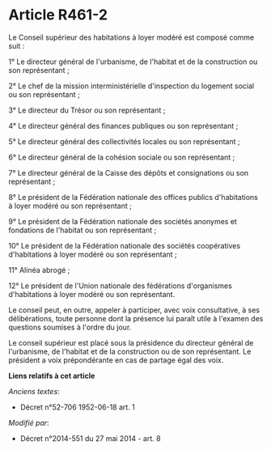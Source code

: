 # Article R461-2

Le Conseil supérieur des habitations à loyer modéré est composé comme suit : 

1° Le directeur général de l'urbanisme, de l'habitat et de la construction ou son représentant ; 

2° Le chef de la mission interministérielle d'inspection du logement social ou son représentant ; 

3° Le directeur du Trésor ou son représentant ; 

4° Le     directeur général des finances publiques ou son représentant ; 

5° Le directeur général des collectivités locales ou son représentant ; 

6° Le directeur général de la cohésion sociale ou son représentant ; 

7° Le directeur général de la Caisse des dépôts et consignations ou son représentant ; 

8° Le président de la Fédération nationale des offices publics d'habitations à loyer modéré ou son représentant ; 

9° Le président de la Fédération nationale des sociétés anonymes et fondations de l'habitat ou son représentant ; 

10° Le président de la Fédération nationale des sociétés coopératives d'habitations à loyer modéré ou son représentant ; 

11° Alinéa abrogé ; 

12° Le président de l'Union nationale des fédérations d'organismes d'habitations à loyer modéré ou son représentant. 

Le conseil peut, en outre, appeler à participer, avec voix consultative, à ses délibérations, toute personne dont la présence
lui paraît utile à l'examen des questions soumises à l'ordre du jour. 

Le conseil supérieur est placé sous la présidence du directeur général de l'urbanisme, de l'habitat et de la construction ou
de son représentant. Le président a voix prépondérante en cas de partage égal des voix.

**Liens relatifs à cet article**

_Anciens textes_:

  - Décret n°52-706 1952-06-18 art. 1

_Modifié par_:

  - Décret n°2014-551 du 27 mai 2014 - art. 8
